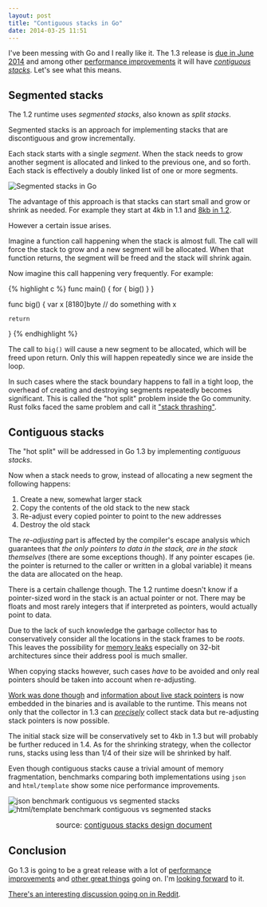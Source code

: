 ```yaml
---
layout: post
title: "Contiguous stacks in Go"
date: 2014-03-25 11:51
---
```


I've been messing with Go and I really like it. The 1.3 release is [due in June 2014](http://talks.golang.org/2014/go1.3.slide#2) and among other [performance improvements](https://docs.google.com/document/d/1s6MxBsLyBG45SRS60a-aM01DmZ4hD1nMzGAKdTopKGY/edit) it will have [*contiguous stacks*](http://golang.org/s/contigstacks). Let's see what this means.

## Segmented stacks

The 1.2 runtime uses *segmented stacks*, also known as *split stacks*.

Segmented stacks is an approach for implementing stacks that are discontiguous and grow incrementally.

Each stack starts with a single *segment*. When the stack needs to grow another segment is allocated and linked to the previous one, and so forth. Each stack is effectively a doubly linked list of one or more segments.

![Segmented stacks in Go](/assets/segmented-stacks.png)

The advantage of this approach is that stacks can start small and grow or shrink as needed. For example they start at 4kb in 1.1 and [8kb in 1.2](https://codereview.appspot.com/14317043/#ps6001).

However a certain issue arises.

Imagine a function call happening when the stack is almost full. The call will force the stack to grow and a new segment will be allocated. When that function returns, the segment will be freed and the stack will shrink again.

Now imagine this call happening very frequently. For example:

{% highlight c %}
func main() {
    for {
        big()
    }
}

func big() {
    var x [8180]byte
    // do something with x

    return
}
{% endhighlight %}

The call to `big()` will cause a new segment to be allocated, which will be freed upon return. Only this will happen repeatedly since we are inside the loop.

In such cases where the stack boundary happens to fall in a tight loop, the overhead of creating and destroying segments repeatedly becomes significant. This is called the "hot split" problem inside the Go community. Rust folks faced the same problem and call it ["stack thrashing"](https://mail.mozilla.org/pipermail/rust-dev/2013-November/006314.html).

## Contiguous stacks

The "hot split" will be addressed in Go 1.3 by implementing *contiguous stacks*.

Now when a stack needs to grow, instead of allocating a new segment the following happens:

1. Create a new, somewhat larger stack
2. Copy the contents of the old stack to the new stack
3. Re-adjust every copied pointer to point to the new addresses
4. Destroy the old stack

The *re-adjusting* part is affected by the compiler's escape analysis which guarantees that *the only pointers to data in the stack, are in the stack themselves* (there are some exceptions though). If any pointer escapes (ie. the pointer is returned to the caller or written in a global variable) it means the data are allocated on the heap.

There is a certain challenge though. The 1.2 runtime doesn't know if a pointer-sized word in the stack is an actual pointer or not. There may be floats and most rarely integers that if interpreted as pointers, would actually point to data.

Due to the lack of such knowledge the garbage collector has to conservatively consider all the locations in the stack frames to be *roots*. This leaves the possibility for [memory leaks](https://groups.google.com/forum/#!topic/golang-nuts/5BB4bnsJrvA) especially on 32-bit architectures since their address pool is much smaller.

When copying stacks however, such cases *have* to be avoided and only real pointers should be taken into account when re-adjusting.

[Work was done though](https://docs.google.com/document/d/1lyPIbmsYbXnpNj57a261hgOYVpNRcgydurVQIyZOz_o/pub) and [information about live stack pointers](https://docs.google.com/document/d/13v_u3UrN2pgUtPnH4y-qfmlXwEEryikFu0SQiwk35SA/pub) is now embedded in the binaries and is available to the runtime. This means not only that the collector in 1.3 can [*precisely*](http://talks.golang.org/2014/go1.3.slide#4) collect stack data but re-adjusting stack pointers is now possible.

The initial stack size will be conservatively set to 4kb in 1.3 but will probably be further reduced in 1.4. As for the shrinking strategy, when the collector runs, stacks using less than 1/4 of their size will be shrinked by half.

Even though contiguous stacks cause a trivial amount of memory fragmentation, benchmarks comparing both implementations using `json` and `html/template` show some nice performance improvements.

![json benchmark contiguous vs segmented stacks](/assets/json-benchmark.png)
![html/template benchmark contiguous vs segmented stacks](/assets/html-benchmark.png)

<div style="text-align: center; font-size: 15px;">
  source: <a href="https://docs.google.com/document/d/1wAaf1rYoM4S4gtnPh0zOlGzWtrZFQ5suE8qr2sD8uWQ/pub" target="_blank">contiguous stacks design document</a>
</div>

## Conclusion

Go 1.3 is going to be a great release with a lot of [performance improvements](http://talks.golang.org/2014/go1.3.slide#7) and [other great things](http://talks.golang.org/2014/go1.3.slide#16) going on. I'm [looking forward](http://isgo1point3.outyet.org) to it.

[There's an interesting discussion going on in Reddit](http://www.reddit.com/r/rust/comments/21ffem/contiguous_stacks_in_go/).
